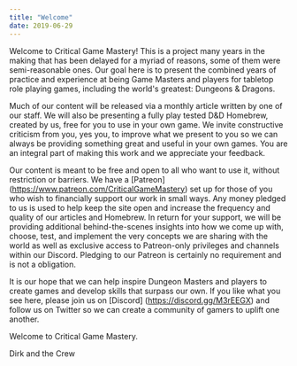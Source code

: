 ```yaml
---
title: "Welcome"
date: 2019-06-29
---
```


  Welcome to Critical Game Mastery! This is a project many years in the making that has been delayed for a myriad of reasons, some of them were semi-reasonable ones. Our goal here is to present the combined years of practice and experience at being Game Masters and players for tabletop role playing games, including the world's greatest: Dungeons & Dragons.
  
  Much of our content will be released via a monthly article written by one of our staff. We will also be presenting a fully play tested D&D Homebrew, created by us, free for you to use in your own game. We invite constructive criticism from you, yes you, to improve what we present to you so we can always be providing something great and useful in your own games. You are an integral part of making this work and we appreciate your feedback.
  
  Our content is meant to be free and open to all who want to use it, without restriction or barriers. We have a [Patreon] (https://www.patreon.com/CriticalGameMastery) set up for those of you who wish to financially support our work in small ways. Any money pledged to us is used to help keep the site open and increase the frequency and quality of our articles and Homebrew. In return for your support, we will be providing additional behind-the-scenes insights into how we come up with, choose, test, and implement the very concepts we are sharing with the world as well as exclusive access to Patreon-only privileges and channels within our Discord. Pledging to our Patreon is certainly no requirement and is not a obligation.
  
  It is our hope that we can help inspire Dungeon Masters and players to create games and develop skills that surpass our own. If you like what you see here, please join us on [Discord] (https://discord.gg/M3rEEGX) and follow us on Twitter so we can create a community of gamers to uplift one another.
  
   Welcome to Critical Game Mastery.
   
   Dirk and the Crew